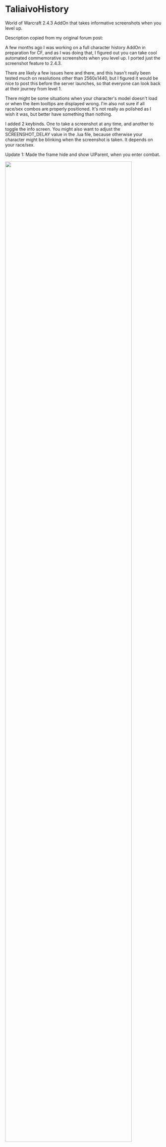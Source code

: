 # TaliaivoHistory
World of Warcraft 2.4.3 AddOn that takes informative screenshots when you level up.

Description copied from my original forum post:

A few months ago I was working on a full character history AddOn in preparation for CF, and as I was doing that, I figured out you can take cool automated commemorative screenshots when you level up. I ported just the screenshot feature to 2.4.3.

There are likely a few issues here and there, and this hasn't really been tested much on resolutions other than 2560x1440, but I figured it would be nice to post this before the server launches, so that everyone can look back at their journey from level 1.

There might be some situations when your character's model doesn't load or when the item tooltips are displayed wrong. I'm also not sure if all race/sex combos are properly positioned. It's not really as polished as I wish it was, but better have something than nothing.

I added 2 keybinds. One to take a screenshot at any time, and another to toggle the info screen. You might also want to adjust the SCREENSHOT_DELAY value in the .lua file, because otherwise your character might be blinking when the screenshot is taken. It depends on your race/sex.

Update 1: Made the frame hide and show UIParent, when you enter combat.

<img src="http://i.imgur.com/ZVLWuif.jpg" width="90%">
